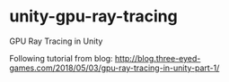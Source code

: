 # unity-gpu-ray-tracing
GPU Ray Tracing in Unity

Following tutorial from blog:
http://blog.three-eyed-games.com/2018/05/03/gpu-ray-tracing-in-unity-part-1/
